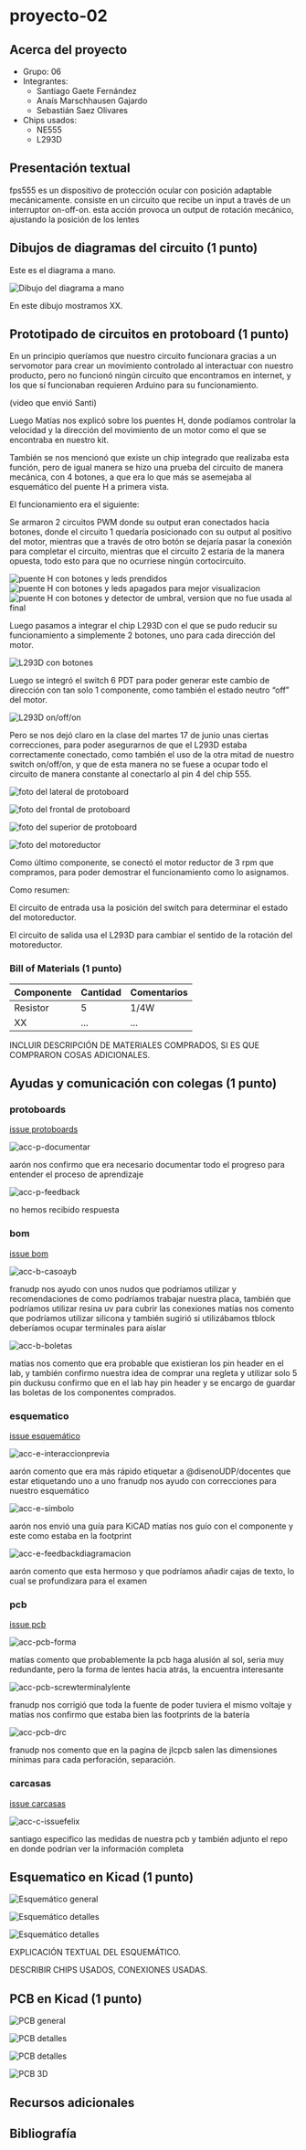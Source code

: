 # proyecto-02

## Acerca del proyecto

- Grupo: 06
- Integrantes:
  - Santiago Gaete Fernández
  - Anaís Marschhausen Gajardo
  - Sebastián Saez Olivares
- Chips usados:
  - NE555
  - L293D

## Presentación textual

fps555 es un dispositivo de protección ocular con posición adaptable mecánicamente. consiste en un circuito que recibe un input a través de un interruptor on-off-on. esta acción provoca un output de rotación mecánico, ajustando la posición de los lentes

## Dibujos de diagramas del circuito (1 punto)

Este es el diagrama a mano.

![Dibujo del diagrama a mano](./imagenes/diagrama-mano.jpg)

En este dibujo mostramos XX.

## Prototipado de circuitos en protoboard (1 punto)

En un principio queríamos que nuestro circuito funcionara gracias a un servomotor para crear un movimiento controlado al interactuar con nuestro producto, pero no funcionó ningún circuito que encontramos en internet, y los que sí funcionaban requieren Arduino para su funcionamiento.

(video que envió Santi)

Luego Matías nos explicó sobre los puentes H, donde podíamos controlar la velocidad y la dirección del movimiento de un motor como el que se encontraba en nuestro kit.

También se nos mencionó que existe un chip integrado que realizaba esta función, pero de igual manera se hizo una prueba del circuito de manera mecánica, con 4 botones, a que era lo que más se asemejaba al esquemático del puente H a primera vista.

El funcionamiento era el siguiente:

Se armaron 2 circuitos PWM donde su output eran conectados hacia botones, donde el circuito 1 quedaría posicionado con su output al positivo del motor, mientras que a través de otro botón se dejaría pasar la conexión para completar el circuito, mientras que el circuito 2 estaría de la manera opuesta, todo esto para que no ocurriese ningún cortocircuito.

![puente H con botones y leds prendidos](./imagenes/puenteHbotones-1.jpg)
![puente H con botones y leds apagados para mejor visualizacion](./imagenes/puenteHbotones-2.jpg)
![puente H con botones y detector de umbral, version que no fue usada al final](./imagenes/puenteHbotones-3.jpg)

Luego pasamos a integrar el chip L293D con el que se pudo reducir su funcionamiento a simplemente 2 botones, uno para cada dirección del motor.

![L293D con botones](./imagenes/l293dBotones-2.jpg)

Luego se integró el switch 6 PDT para poder generar este cambio de dirección con tan solo 1 componente, como también el estado neutro “off” del motor.

![L293D on/off/on](./imagenes/l293dSwitch-1.jpg)

Pero se nos dejó claro en la clase del martes 17 de junio unas ciertas correcciones, para poder asegurarnos de que el L293D estaba correctamente conectado, como también el uso de la otra mitad de nuestro switch on/off/on, y que de esta manera no se fuese a ocupar todo el circuito de manera constante al conectarlo al pin 4 del chip 555.

![foto del lateral de protoboard](./imagenes/tme-grupo06-registro01.jpg)

![foto del frontal de protoboard](./imagenes/tme-grupo06-registro02.jpg)

![foto del superior de protoboard](./imagenes/tme-grupo06-registro03.jpg)

![foto del motoreductor](./imagenes/tme-grupo06-registro04.jpg)

Como último componente, se conectó el motor reductor de 3 rpm que compramos, para poder demostrar el funcionamiento como lo asignamos.

Como resumen:

El circuito de entrada usa la posición del switch para determinar el estado del motoreductor.

El circuito de salida usa el L293D para cambiar el sentido de la rotación del motoreductor.

### Bill of Materials (1 punto)

| Componente   | Cantidad | Comentarios     |
| ------------ | -------- | --------------- |
| Resistor     | 5        | 1/4W            |
| XX | ... | ...       |

INCLUIR DESCRIPCIÓN DE MATERIALES COMPRADOS, SI ES QUE COMPRARON COSAS ADICIONALES.

## Ayudas y comunicación con colegas (1 punto)

### protoboards 

[issue protoboards](https://github.com/orgs/disenoUDP/projects/4/views/1?pane=issue&itemId=115280226&issue=disenoUDP%7Cdis8644-2025-1-proyectos%7C140)

![acc-p-documentar](https://github.com/Anaisbmg/dis8644-2025-1-proyectos/blob/main/00-proyecto-02/grupo-06/imagenes/acc-p-documentar.png) 

aarón nos confirmo que era necesario documentar todo el progreso para entender el proceso de aprendizaje

![acc-p-feedback](https://github.com/Anaisbmg/dis8644-2025-1-proyectos/blob/main/00-proyecto-02/grupo-06/imagenes/acc-p-feedback.png) 

no hemos recibido respuesta

### bom 

[issue bom](https://github.com/orgs/disenoUDP/projects/4/views/1?pane=issue&itemId=115280715&issue=disenoUDP%7Cdis8644-2025-1-proyectos%7C146)

![acc-b-casoayb](https://github.com/Anaisbmg/dis8644-2025-1-proyectos/blob/main/00-proyecto-02/grupo-06/imagenes/acc-b-casoayb.png) 

franudp nos ayudo con unos nudos que podríamos utilizar y recomendaciones de como podríamos trabajar nuestra placa, también que podríamos utilizar resina uv para cubrir las conexiones
matías nos comento que podríamos utilizar silicona y también sugirió si utilizábamos tblock deberíamos ocupar terminales para aislar 

![acc-b-boletas](https://github.com/Anaisbmg/dis8644-2025-1-proyectos/blob/main/00-proyecto-02/grupo-06/imagenes/acc-b-boletas.png)

matías nos comento que era probable que existieran los pin header en el lab, y también confirmo nuestra idea de comprar una regleta y utilizar solo 5 pin
duckusu confirmo que en el lab hay pin header y se encargo de guardar las boletas de los componentes comprados.

### esquematico 

[issue esquemático](https://github.com/orgs/disenoUDP/projects/4/views/1?pane=issue&itemId=115278736&issue=disenoUDP%7Cdis8644-2025-1-proyectos%7C128)

![acc-e-interaccionprevia](https://github.com/Anaisbmg/dis8644-2025-1-proyectos/blob/main/00-proyecto-02/grupo-06/imagenes/acc-e-interaccionprevia.png) 

aarón comento que era más rápido etiquetar a @disenoUDP/docentes que estar etiquetando uno a uno
franudp nos ayudo con correcciones para nuestro esquemático

![acc-e-simbolo](https://github.com/Anaisbmg/dis8644-2025-1-proyectos/blob/main/00-proyecto-02/grupo-06/imagenes/acc-e-simbolo.png)

aarón nos envió una guía para KiCAD
matías nos guío con el componente y este como estaba en la footprint

![acc-e-feedbackdiagramacion](https://github.com/Anaisbmg/dis8644-2025-1-proyectos/blob/main/00-proyecto-02/grupo-06/imagenes/acc-e-feedbackdiagramacion.png)

aarón comento que esta hermoso y que podríamos añadir cajas de texto, lo cual se profundizara para el examen

### pcb 

[issue pcb](https://github.com/orgs/disenoUDP/projects/4/views/1?pane=issue&itemId=115279178&issue=disenoUDP%7Cdis8644-2025-1-proyectos%7C134)

![acc-pcb-forma](https://github.com/Anaisbmg/dis8644-2025-1-proyectos/blob/main/00-proyecto-02/grupo-06/imagenes/acc-pcb-forma.png)

matías comento que probablemente la pcb haga alusión al sol, seria muy redundante, pero la forma de lentes hacia atrás, la encuentra interesante

![acc-pcb-screwterminalylente](https://github.com/Anaisbmg/dis8644-2025-1-proyectos/blob/main/00-proyecto-02/grupo-06/imagenes/acc-pcb-screwterminalylente.png)

franudp nos corrigió que toda la fuente de poder tuviera el mismo voltaje y matías nos confirmo que estaba bien las footprints de la batería 

![acc-pcb-drc](https://github.com/Anaisbmg/dis8644-2025-1-proyectos/blob/main/00-proyecto-02/grupo-06/imagenes/acc-pcb-drc.png) 

franudp nos comento que en la pagina de jlcpcb salen las dimensiones mínimas para cada perforación, separación.

### carcasas 

[issue carcasas](https://github.com/orgs/disenoUDP/projects/4/views/1?pane=issue&itemId=116136542&issue=disenoUDP%7Cdis8644-2025-1-proyectos%7C554)

![acc-c-issuefelix](https://github.com/Anaisbmg/dis8644-2025-1-proyectos/blob/main/00-proyecto-02/grupo-06/imagenes/acc-c-issuefelix.png)

santiago especifico las medidas de nuestra pcb y también adjunto el repo en donde podrían ver la información completa

## Esquematico en Kicad (1 punto)

![Esquemático general](./imagenes/esquematico-general.jpg)

![Esquemático detalles](./imagenes/esquematico-detalle-01.jpg)

![Esquemático detalles](./imagenes/esquematico-detalle-02.jpg)

EXPLICACIÓN TEXTUAL DEL ESQUEMÁTICO.

DESCRIBIR CHIPS USADOS, CONEXIONES USADAS.

## PCB en Kicad (1 punto)

![PCB general](./imagenes/pcb-general.jpg)

![PCB detalles](./imagenes/pcb-detalle-01.jpg)

![PCB detalles](./imagenes/pcb-detalle-02.jpg)

![PCB 3D](./imagenes/pcb-3d.jpg)

## Recursos adicionales

## Bibliografía
